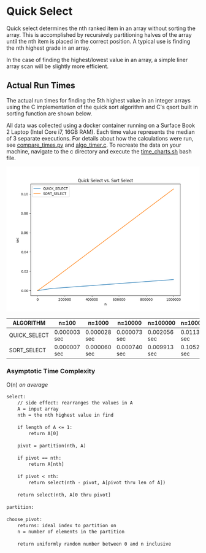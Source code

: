 # Quick Select

Quick select determines the nth ranked item in an array without sorting the
array. This is accomplished by recursively partitioning halves of the array
until the nth item is placed in the correct position. A typical use is finding
the nth highest grade in an array.

In the case of finding the highest/lowest value in an array, a simple liner
array scan will be slightly more efficient.

## Actual Run Times

The actual run times for finding the 5th highest value in an integer arrays
using the C implementation of the quick sort algorithm and C's qsort built in
sorting function are shown below.

All data was collected using a docker container running on a Surface Book 2
Laptop (Intel Core i7, 16GB RAM).  Each time value represents the median of 3
separate executions. For details about how the calculations were run, see
[compare_times.py](c/compare_times.py) and [algo_timer.c](c/algo_timer.c). To
recreate the data on your machine, navigate to the c directory and execute the
[time_charts.sh](c/time_charts.sh) bash file.

![alt text](c/QUICK_SELECT.png "RANDOM ARRAY VALUES") 

|ALGORITHM| n=100 |n=1000 |n=10000 |n=100000 |n=1000000 |
--|--|--|--|--|--|
|QUICK_SELECT |0.000003 sec|0.000028 sec|0.000073 sec|0.002056 sec|0.011387 sec|
|SORT_SELECT |0.000007 sec|0.000060 sec|0.000740 sec|0.009913 sec|0.105244 sec|


### Asymptotic Time Complexity
O(n) *on average*

``` pseudo
select:
    // side effect: rearranges the values in A
    A = input array
    nth = the nth highest value in find

    if length of A <= 1:
        return A[0]

    pivot = partition(nth, A)

    if pivot == nth:
        return A[nth]

    if pivot < nth:
        return select(nth - pivot, A[pivot thru len of A])

    return select(nth, A[0 thru pivot]
    
partition:

choose_pivot:
    returns: ideal index to partition on
    n = number of elements in the partition

    return uniformly random number between 0 and n inclusive
```
